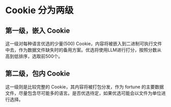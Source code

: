 # Cookie 分为两级

## 第一级，嵌入 Cookie

这一级对每种语言优选的少量(500) Cookie，内容将被嵌入到二进制可执行文件中去，作为数据文件缺失时的备用方案。优选将使用LLM进行打分，按照分数从高到低排序，选取前500个。

## 第二级，包内 Cookie

这一级则是比较完整的 Cookie，其内容将被打包分发，作为 fortune 的主要数据文件，尽量包含尽可能多的语言。是否优选待定，如果优选可能会以文件为单位进行选择。
